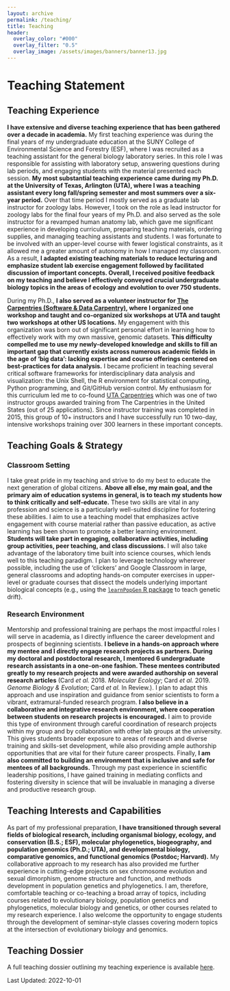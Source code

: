 ```yaml
---
layout: archive
permalink: /teaching/
title: Teaching
header:
  overlay_color: "#000"
  overlay_filter: "0.5"
  overlay_image: /assets/images/banners/banner13.jpg
---
```


# Teaching Statement
## Teaching Experience
**I have extensive and diverse teaching experience that has been gathered over a decade in academia.** My first teaching experience was during the final years of my undergraduate education at the SUNY College of Environmental Science and Forestry (ESF), where I was recruited as a teaching assistant for the general biology laboratory series. In this role I was responsible for assisting with laboratory setup, answering questions during lab periods, and engaging students with the material presented each session. **My most substantial teaching experience came during my Ph.D. at the University of Texas, Arlington (UTA), where I was a teaching assistant every long fall/spring semester and most summers over a six-year period.** Over that time period I mostly served as a graduate lab instructor for zoology labs. However, I took on the role as lead instructor for zoology labs for the final four years of my Ph.D. and also served as the sole instructor for a revamped human anatomy lab, which gave me significant experience in developing curriculum, preparing teaching materials, ordering supplies, and managing teaching assistants and students. I was fortunate to be involved with an upper-level course with fewer logistical constraints, as it allowed me a greater amount of autonomy in how I managed my classroom. As a result, **I adapted existing teaching materials to reduce lecturing and emphasize student lab exercise engagement followed by facilitated discussion of important concepts. Overall, I received positive feedback on my teaching and believe I effectively conveyed crucial undergraduate biology topics in the areas of ecology and evolution to over 750 students.**

During my Ph.D., **I also served as a volunteer instructor for [The Carpentries (Software & Data Carpentry)](https://carpentries.org/), where I organized one workshop and taught and co-organized six workshops at UTA and taught two workshops at other US locations.** My engagement with this organization was born out of significant personal effort in learning how to effectively work with my own massive, genomic datasets. **This difficulty compelled me to use my newly-developed knowledge and skills to fill an important gap that currently exists across numerous academic fields in the age of ‘big data’: lacking expertise and course offerings centered on best-practices for data analysis.** I became proficient in teaching several critical software frameworks for interdisciplinary data analysis and visualization: the Unix Shell, the R environment for statistical computing, Python programming, and Git/GitHub version control. My enthusiasm for this curriculum led me to co-found [UTA Carpentries](https://carpentries.uta.edu/) which was one of two instructor groups awarded training from The Carpentries in the United States (out of 25 applications). Since instructor training was completed in 2015, this group of 10+ instructors and I have successfully run 10 two-day, intensive workshops training over 300 learners in these important concepts.

## Teaching Goals & Strategy
### Classroom Setting
I take great pride in my teaching and strive to do my best to educate the next generation of global citizens. **Above all else, my main goal, and the primary aim of education systems in general, is to teach my students how to think critically and self-educate.** These two skills are vital in any profession and science is a particularly well-suited discipline for fostering these abilities. I aim to use a teaching model that emphasizes active engagement with course material rather than passive education, as active learning has been shown to promote a better learning environment. **Students will take part in engaging, collaborative activities, including group activities, peer teaching, and class discussions.** I will also take advantage of the laboratory time built into science courses, which lends well to this teaching paradigm. I plan to leverage technology wherever possible, including the use of ‘clickers’ and Google Classroom in large, general classrooms and adopting hands-on computer exercises in upper-level or graduate courses that dissect the models underlying important biological concepts (e.g., using the [`learnPopGen` R package](http://www.phytools.org/PopGen/) to teach genetic drift).

### Research Environment
Mentorship and professional training are perhaps the most impactful roles I will serve in academia, as I directly influence the career development and prospects of beginning scientists. **I believe in a hands-on approach where my mentee and I directly engage research projects as partners. During my doctoral and postdoctoral research, I mentored 6 undergraduate research assistants in a one-on-one fashion. These mentees contributed greatly to my research projects and were awarded authorship on several research articles** (Card *et al.* 2018. *Molecular Ecology*; Card *et al.* 2019. *Genome Biology & Evolution*; Card *et al.* In Review.). I plan to adapt this approach and use inspiration and guidance from senior scientists to form a vibrant, extramural-funded research program. **I also believe in a collaborative and integrative research environment, where cooperation between students on research projects is encouraged.** I aim to provide this type of environment through careful coordination of research projects within my group and by collaboration with other lab groups at the university. This gives students broader exposure to areas of research and diverse training and skills-set development, while also providing ample authorship opportunities that are vital for their future career prospects. Finally, **I am also committed to building an environment that is inclusive and safe for mentees of all backgrounds.** Through my past experience in scientific leadership positions, I have gained training in mediating conflicts and fostering diversity in science that will be invaluable in managing a diverse and productive research group.

## Teaching Interests and Capabilities
As part of my professional preparation, **I have transitioned through several fields of biological research, including organismal biology, ecology, and conservation (B.S.; ESF), molecular phylogenetics, biogeography, and population genomics (Ph.D.; UTA), and developmental biology, comparative genomics, and functional genomics (Postdoc; Harvard).** My collaborative approach to my research has also provided me further experience in cutting-edge projects on sex chromosome evolution and sexual dimorphism, genome structure and function, and methods development in population genetics and phylogenetics. I am, therefore, comfortable teaching or co-teaching a broad array of topics, including courses related to evolutionary biology, population genetics and phylogenetics, molecular biology and genetics, or other courses related to my research experience. I also welcome the opportunity to engage students through the development of seminar-style classes covering modern topics at the intersection of evolutionary biology and genomics.

## Teaching Dossier
A full teaching dossier outlining my teaching experience is available [here](https://1drv.ms/u/s!AvVylNm7YfR7hLcvZvmeVKWDdyCFVQ?e=0B8bOQ).

Last Updated: 2022-10-01
